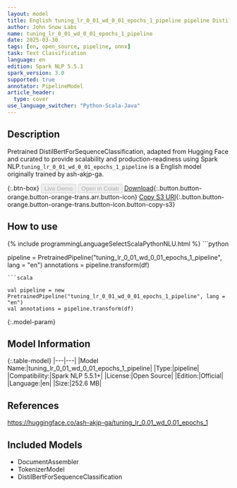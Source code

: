 ```yaml
---
layout: model
title: English tuning_lr_0_01_wd_0_01_epochs_1_pipeline pipeline DistilBertForSequenceClassification from ash-akjp-ga
author: John Snow Labs
name: tuning_lr_0_01_wd_0_01_epochs_1_pipeline
date: 2025-03-30
tags: [en, open_source, pipeline, onnx]
task: Text Classification
language: en
edition: Spark NLP 5.5.1
spark_version: 3.0
supported: true
annotator: PipelineModel
article_header:
  type: cover
use_language_switcher: "Python-Scala-Java"
---
```


## Description

Pretrained DistilBertForSequenceClassification, adapted from Hugging Face and curated to provide scalability and production-readiness using Spark NLP.`tuning_lr_0_01_wd_0_01_epochs_1_pipeline` is a English model originally trained by ash-akjp-ga.

{:.btn-box}
<button class="button button-orange" disabled>Live Demo</button>
<button class="button button-orange" disabled>Open in Colab</button>
[Download](https://s3.amazonaws.com/auxdata.johnsnowlabs.com/public/models/tuning_lr_0_01_wd_0_01_epochs_1_pipeline_en_5.5.1_3.0_1743377399844.zip){:.button.button-orange.button-orange-trans.arr.button-icon}
[Copy S3 URI](s3://auxdata.johnsnowlabs.com/public/models/tuning_lr_0_01_wd_0_01_epochs_1_pipeline_en_5.5.1_3.0_1743377399844.zip){:.button.button-orange.button-orange-trans.button-icon.button-copy-s3}

## How to use



<div class="tabs-box" markdown="1">
{% include programmingLanguageSelectScalaPythonNLU.html %}
```python

pipeline = PretrainedPipeline("tuning_lr_0_01_wd_0_01_epochs_1_pipeline", lang = "en")
annotations =  pipeline.transform(df)   

```
```scala

val pipeline = new PretrainedPipeline("tuning_lr_0_01_wd_0_01_epochs_1_pipeline", lang = "en")
val annotations = pipeline.transform(df)

```
</div>

{:.model-param}
## Model Information

{:.table-model}
|---|---|
|Model Name:|tuning_lr_0_01_wd_0_01_epochs_1_pipeline|
|Type:|pipeline|
|Compatibility:|Spark NLP 5.5.1+|
|License:|Open Source|
|Edition:|Official|
|Language:|en|
|Size:|252.6 MB|

## References

https://huggingface.co/ash-akjp-ga/tuning_lr_0.01_wd_0.01_epochs_1

## Included Models

- DocumentAssembler
- TokenizerModel
- DistilBertForSequenceClassification